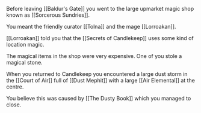 Before leaving [[Baldur's Gate]] you went to the large upmarket magic shop known as [[Sorcerous Sundries]].

You meant the friendly curator [[Tolna]] and the mage [[Lorroakan]].

[[Lorroakan]] told you that the [[Secrets of Candlekeep]] uses some kind of location magic.

The magical items in the shop were very expensive. One of you stole a magical stone.

When you returned to Candlekeep you encountered a large dust storm in the [[Court of Air]] full of [[Dust Mephit]] with a large [[Air Elemental]] at the centre.

You believe this was caused by [[The Dusty Book]] which you managed to close.